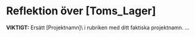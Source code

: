 ﻿# Reflektion över [Toms_Lager]

**VIKTIGT:** Ersätt \[Projektnamn]\ i rubriken med ditt faktiska projektnamn. ...

